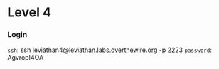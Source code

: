 # Level 4

### Login
`ssh`: ssh leviathan4@leviathan.labs.overthewire.org -p 2223
`password`: AgvropI4OA